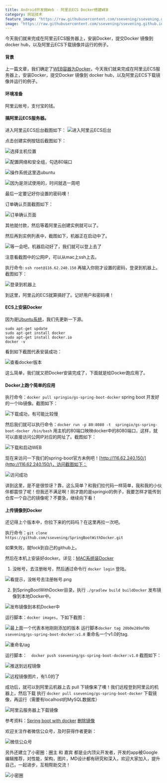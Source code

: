 ```yaml
---
title: Android开发搞Web - 阿里云ECS Docker搭建WEB
category: 网站技术
feature_image: "https://raw.githubusercontent.com/ssevening/ssevening.github.io/master/assets/android.png"
image: "https://raw.githubusercontent.com/ssevening/ssevening.github.io/master/assets/android.png"
---
```


今天我们就来完成在阿里云ECS服务器上，安装Docker，提交Docker 镜像到 docker hub，以及阿里云ECS下载镜像并运行的例子。

<!-- more -->

#### 背景
上一篇文章，我们确定了[WEB容器为Docker](http://www.jianshu.com/p/bafefa6de837)，今天我们就来完成在阿里云ECS服务器上，安装Docker，提交Docker 镜像到 docker hub，以及阿里云ECS下载镜像并运行的例子。

#### 环境准备
阿里云帐号，支付宝的钱。

#### 搞阿里云ECS服务器。

进入阿里云ECS后台截图如下：
![进入阿里云ECS后台](http://upload-images.jianshu.io/upload_images/5649240-bc2ab99bb95e1cdc.png?imageMogr2/auto-orient/strip%7CimageView2/2/w/1240)

点击创建实例按钮后截图如下：

![选择主机位置](http://upload-images.jianshu.io/upload_images/5649240-ad664b6f315f52e7.png?imageMogr2/auto-orient/strip%7CimageView2/2/w/1240)


![配置网络和安全组，勾选80端口](http://upload-images.jianshu.io/upload_images/5649240-71c9bc903279f12a.png?imageMogr2/auto-orient/strip%7CimageView2/2/w/1240)


![操作系统这里选ubuntu](http://upload-images.jianshu.io/upload_images/5649240-b1db4401dbd2c75f.png?imageMogr2/auto-orient/strip%7CimageView2/2/w/1240)


![因为是测试使用的，时间就选一周吧](http://upload-images.jianshu.io/upload_images/5649240-6c5918c5bd200d9f.png?imageMogr2/auto-orient/strip%7CimageView2/2/w/1240)

最后一定要记好你设置的密码噢！

订单确认页面截图如下：

![订单确认页面](http://upload-images.jianshu.io/upload_images/5649240-44d4e28971b83759.png?imageMogr2/auto-orient/strip%7CimageView2/2/w/1240)

其他就付款，然后等着阿里云创建实例就可以了。

然后再到实例列表中，截图如下，机器正在启动中了。


![等一会吧，机器启动好了，我们就可以登上去了](http://upload-images.jianshu.io/upload_images/5649240-2f53cf8b70c958ad.png?imageMogr2/auto-orient/strip%7CimageView2/2/w/1240)

注意看截图中的公网IP，可以从mac上ssh上去。

执行命令: ```ssh root@116.62.240.150``` 再输入你刚才设置的密码，登录到机器上。截图如下：

![登录到机器上](http://upload-images.jianshu.io/upload_images/5649240-c34ebd450b6ff396.png?imageMogr2/auto-orient/strip%7CimageView2/2/w/1240)

到这里，阿里云的ECS就算搞好了。记好用户和密码噢！

#### ECS上安装Docker

因为是[Ubuntu系统](https://www.docker.com/docker-ubuntu)，我们先更新一下源。

```
sudo apt-get update
sudo apt-get install docker
sudo apt-get install docker.io
docker -v
```
看到如下截图代表安装成功：

![查看docker版本](http://upload-images.jianshu.io/upload_images/5649240-d0059d588145cbd4.png?imageMogr2/auto-orient/strip%7CimageView2/2/w/1240)

这么简单，我们就又把Docker安装完成了，下面就是给Docker跑应用了。

####  Docker上跑个简单的应用

执行命令：```docker pull springio/gs-spring-boot-docker``` spring boot 开发好的一个lib镜像。截图如下：

![下载成功，有可能比较慢](http://upload-images.jianshu.io/upload_images/5649240-ea2c7b6acfc92675.png?imageMogr2/auto-orient/strip%7CimageView2/2/w/1240)


然后我们就可以执行命令：```docker run -p 80:8080 -t  springio/gs-spring-boot-docker /bin/bash``` 用主机的80端口映映docker中的8080端口，这样，就可以直接访问公网IP对应的网址了。截图如下：


![下载和启动WEB](http://upload-images.jianshu.io/upload_images/5649240-93609fc87981b9f1.png?imageMogr2/auto-orient/strip%7CimageView2/2/w/1240)


现在来访问一下我们的spring-boot官方未例吧！[http://116.62.240.150/](http://116.62.240.150/)，访问截图如下：

![访问成功](http://upload-images.jianshu.io/upload_images/5649240-80d1f946dbbdb817.png?imageMogr2/auto-orient/strip%7CimageView2/2/w/1240)


讲到这里，是不是很惊讶？靠，这么简单？和我们拉代码一样简单，我和我的小伙伴都震惊了呢！但我还不满足啊！刚才跑的是springio的例子，我要怎样才能传到仓库一个自己的镜像呢？不要急，继续向下看！

#### 上传镜像到Docker

还记得上个版本中，你拉下来的代码吗？在这里再拉一次吧。

执行命令：```git clone https://github.com/ssevening/SpringBootWithDocker.git```

如果失败，就fock到自己的github上。

然后在本机上安装好docker。详见：[MAC系统装Docker](http://www.jianshu.com/p/97268959ac64)

1. 没帐号，去注册帐号，然后通过命令行 ```docker login``` 登陆。

![看提示，没帐号去注册帐号.png](http://upload-images.jianshu.io/upload_images/5649240-08466999594eeda1.png?imageMogr2/auto-orient/strip%7CimageView2/2/w/1240)

2. 到SpringBootWithDocker目录，执行 ```./gradlew build buildDocker``` 发布镜像到本地Docker中。

![发布镜像到本机Docker中](http://upload-images.jianshu.io/upload_images/5649240-c5a8dce593346801.png?imageMogr2/auto-orient/strip%7CimageView2/2/w/1240)

运行脚本：```docker images```，下如下截图：

![最上面一个代表本地刚刚添加的版本](http://upload-images.jianshu.io/upload_images/5649240-a0066cafaa652cdb.png?imageMogr2/auto-orient/strip%7CimageView2/2/w/1240)
运行脚本```docker tag 20b0e289af0b ssevening/gs-spring-boot-docker:v1.0``` 重命名一个v1.0的tag.

![重命名tag](http://upload-images.jianshu.io/upload_images/5649240-3f0f80c402bb5c92.png?imageMogr2/auto-orient/strip%7CimageView2/2/w/1240)

运行脚本：```  docker push ssevening/gs-spring-boot-docker:v1.0``` 截图如下：



![推送到远程镜像](http://upload-images.jianshu.io/upload_images/5649240-3af9cbd3b0dad6d8.png?imageMogr2/auto-orient/strip%7CimageView2/2/w/1240)


![远程镜像图片，有1.0的了](http://upload-images.jianshu.io/upload_images/5649240-c28281867b95ec29.png?imageMogr2/auto-orient/strip%7CimageView2/2/w/1240)


成功后，就可以到阿里云机器上去 pull 下镜像来了噢！我们远程登到阿里云的机器上，然后下载 执行 ```docker pull ssevening/gs-spring-boot-docker``` 下载镜像，再运行（需要有localhost的MySQL数据库）


![阿里云服务器上下载镜像](http://upload-images.jianshu.io/upload_images/5649240-5e16dc44d8dc18d0.png?imageMogr2/auto-orient/strip%7CimageView2/2/w/1240)


参考资料：[Spring boot with docker](https://spring.io/guides/gs/spring-boot-docker/)
[删除镜像](http://www.simapple.com/341.html)

欢迎关注作者微信公众号，及时获得作者更新：

![微信公众号](https://ssevening.github.io/assets/weichat_qrcode.jpg)

另外还建立了小密圈：圈主 和 嘉宾 都是业内顶尖开发者，开发的app被Google 编辑推荐，对性能，架构，图片，MD设计都有研究和深入，欢迎大家加入，提升自己，一起进步，互相帮助交流！

![小密圈](https://ssevening.github.io/assets/mi_qrcode.png)